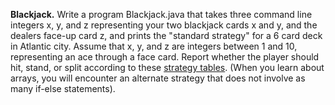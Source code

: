 **Blackjack.** Write a program Blackjack.java that takes three command line integers x, y, and z representing your two blackjack cards x and y, 
and the dealers face-up card z, and prints the "standard strategy" for a 6 card deck in Atlantic city. 
Assume that x, y, and z are integers between 1 and 10, representing an ace through a face card. Report whether the player should hit, stand, or split according to
these [strategy tables](https://www.blackjackinfo.com/). (When you learn about arrays, you will encounter an alternate strategy that does not involve as many if-else statements).
